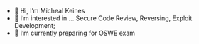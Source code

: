 - 👋 Hi, I’m Micheal Keines
- 👀 I’m interested in ... Secure Code Review, Reversing, Exploit Development;
- 🌱 I’m currently preparing for OSWE exam

